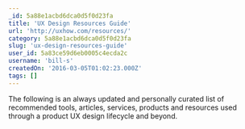 ```yaml
---
_id: 5a88e1acbd6dca0d5f0d23fa
title: 'UX Design Resources Guide'
url: 'http://uxhow.com/resources/'
category: 5a88e1acbd6dca0d5f0d23fa
slug: 'ux-design-resources-guide'
user_id: 5a83ce59d6eb0005c4ecda2c
username: 'bill-s'
createdOn: '2016-03-05T01:02:23.000Z'
tags: []
---
```


The following is an always updated and personally curated list of recommended tools, articles, services, products and resources used through a product UX design lifecycle and beyond.
